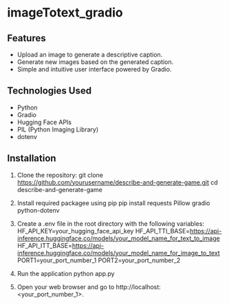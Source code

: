 # imageTotext_gradio

## Features
- Upload an image to generate a descriptive caption.
- Generate new images based on the generated caption.
- Simple and intuitive user interface powered by Gradio.

## Technologies Used
- Python
- Gradio
- Hugging Face APIs
- PIL (Python Imaging Library)
- dotenv

## Installation

1. Clone the repository:
   git clone https://github.com/yourusername/describe-and-generate-game.git
   cd describe-and-generate-game

2. Install required packagee using pip
   pip install requests Pillow gradio python-dotenv

3. Create a .env file in the root directory with the following variables:
HF_API_KEY=your_hugging_face_api_key
HF_API_TTI_BASE=https://api-inference.huggingface.co/models/your_model_name_for_text_to_image
HF_API_ITT_BASE=https://api-inference.huggingface.co/models/your_model_name_for_image_to_text
PORT1=your_port_number_1
PORT2=your_port_number_2

4. Run the application
   python app.py

5. Open your web browser and go to http://localhost:<your_port_number_1>.
